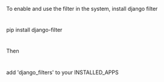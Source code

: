 
To enable and use the filter in the system, install django filter
#
pip install django-filter
#
Then
 #
 add 'django_filters' to your INSTALLED_APPS